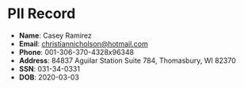 # PII Record
- **Name**: Casey Ramirez
- **Email**: christiannicholson@hotmail.com
- **Phone**: 001-306-370-4328x96348
- **Address**: 84837 Aguilar Station Suite 784, Thomasbury, WI 82370
- **SSN**: 031-34-0331
- **DOB**: 2020-03-03
